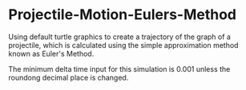 # Projectile-Motion-Eulers-Method
Using default turtle graphics to create a trajectory of the graph of a projectile, which is calculated using the simple approximation method known as Euler's Method. 

The minimum delta time input for this simulation is 0.001 unless the roundong decimal place is changed. 
